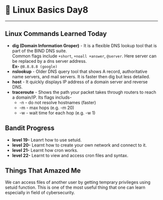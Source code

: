 # 📅 Linux Basics Day8
---
## Linux Commands Learned Today

- **dig (Domain Information Groper)** - It is a flexible DNS lookup tool that is part of the BIND DNS suite.   
Common flags include `+short`, `+noall +answer`, `@server`. Here server can be replaced by a dns server address.  
	**Ex-** `@8.8.8.8 (google)`
- **nslookup** - Older DNS query tool that shows A record, authoritative name servers, and mail servers. It is faster then dig but less detailed.
- **host** - It quickly displays IP address of a domain server and reverse DNS.
- **traceroute** - Shows the path your packet takes through routers to reach a domain/IP. Its flags includs-
	+ -n - do not resolve hostnames (faster)
	+ -m - max hops (e.g. -m 20)
	+ -w - wait time for each hop (e.g. -w 1)

## Bandit Progress

- **level 19-** Leanrt how to use setuid.
- **level 20-** Learnt how to create your own network and connect to it.
- **level 21-** Learnt how cron works.
- **level 22-** Learnt to view and access cron files and syntax.

## Things That Amazed Me

We can access files of another user by getting temprary privileges using setuid function. This is one of the most useful thing that one can learn especially in field of cybersecurity.